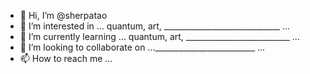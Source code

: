 - 👋 Hi, I’m @sherpatao
- 👀 I’m interested in ...  quantum, art, _____________________________   ...
- 🌱 I’m currently learning ...  quantum, art, __________________________  ...
- 💞️ I’m looking to collaborate on ..._________________________ ...
- 📫 How to reach me ...

<!---
sherpatao/sherpatao is a ✨ special ✨ repository because its `README.md` (this file) appears on your GitHub profile.
You can click the Preview link to take a look at your changes.
--->
